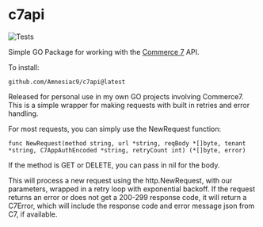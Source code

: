 # c7api

![Tests](https://github.com/Amnesiac9/c7api/workflows/go/badge.svg?branch=main)


Simple GO Package for working with the [Commerce 7](https://commerce7.com/) API.

To install:
```
github.com/Amnesiac9/c7api@latest
```

Released for personal use in my own GO projects involving Commerce7. This is a simple wrapper for making requests with built in retries and error handling.

For most requests, you can simply use the NewRequest function:
```
func NewRequest(method string, url *string, reqBody *[]byte, tenant *string, C7AppAuthEncoded *string, retryCount int) (*[]byte, error)
```
If the method is GET or DELETE, you can pass in nil for the body.

This will process a new request using the http.NewRequest, with our parameters, wrapped in a retry loop with exponential backoff. If the request returns an error or does not get a 200-299 response code, it will return a C7Error, which will include the response code and error message json from C7, if available.




